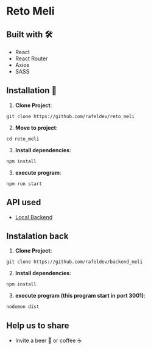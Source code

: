 
# Reto Meli

## Built with 🛠️

- React
- React Router
- Axios
- SASS

## Installation 🔨

1. **Clone Project**: 
```
git clone https://github.com/rafeldev/reto_meli
```
2. **Move to project**: 
```
cd reto_meli
```

3. **Install dependencies**: 
```
npm install
```

3. **execute program**: 
```
npm run start
```


## API used

- [Local Backend](https://github.com/rafeldev/backend_meli)

## Instalation back

1. **Clone Project**: 
```
git clone https://github.com/rafeldev/backend_meli
```

2. **Install dependencies**: 
```
npm install
```

3. **execute program (this program start in port 3001)**: 
```
nodemon dist
```

## Help us to share

- Invite a beer 🍺 or coffee ☕ 

